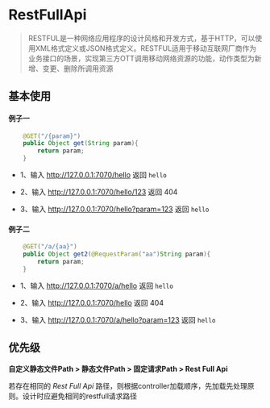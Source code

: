# RestFullApi

> RESTFUL是一种网络应用程序的设计风格和开发方式，基于HTTP，可以使用XML格式定义或JSON格式定义。RESTFUL适用于移动互联网厂商作为业务接口的场景，实现第三方OTT调用移动网络资源的功能，动作类型为新增、变更、删除所调用资源

## 基本使用

#### 例子一
```java
    @GET("/{param}")
    public Object get(String param){
        return param;
    }
```

* 1、输入 http://127.0.0.1:7070/hello 返回 `hello`

* 2、输入 http://127.0.0.1:7070/hello/123 返回 404

* 3、输入 http://127.0.0.1:7070/hello?param=123 返回 `hello`

#### 例子二
```java
    @GET("/a/{aa}")
    public Object get2(@RequestParam("aa")String param){
        return param;
    }
```
* 1、输入 http://127.0.0.1:7070/a/hello 返回 `hello`

* 2、输入 http://127.0.0.1:7070/hello 返回 404

* 3、输入 http://127.0.0.1:7070/a/hello?param=123 返回 `hello`


## 优先级

**自定义静态文件Path > 静态文件Path > 固定请求Path > Rest Full Api**

若存在相同的 *Rest Full Api* 路径，则根据controller加载顺序，先加载先处理原则。设计时应避免相同的restfull请求路径